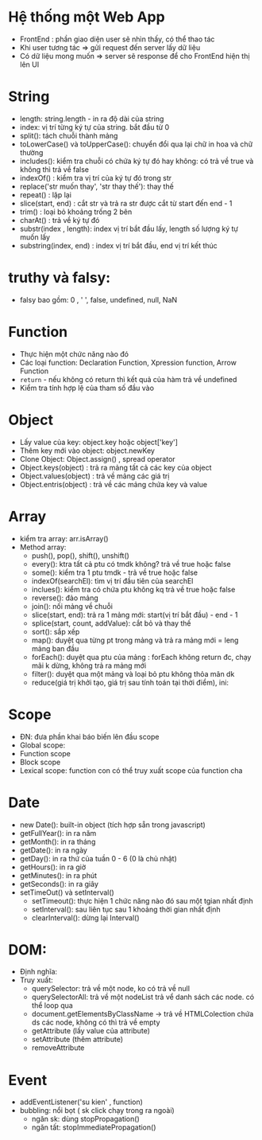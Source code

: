 # Hệ thống một Web App

- FrontEnd : phần giao diện user sẽ nhìn thấy, có thể thao tác
- Khi user tương tác => gửi request đến server lấy dữ liệu
- Có dữ liệu mong muốn => server sẽ response để cho FrontEnd hiện thị lên UI

# String

- length: string.length - in ra độ dài của string
- index: vị trí từng ký tự của string. bắt đầu từ 0
- split(): tách chuỗi thành mảng
- toLowerCase() và toUpperCase(): chuyển đổi qua lại chữ in hoa và chữ thường
- includes(): kiểm tra chuỗi có chứa ký tự đó hay không: có trả về true và không thì trả về false
- indexOf() : kiểm tra vị trí của ký tự đó trong str
- replace('str muốn thay', 'str thay thế'): thay thế
- repeat() : lặp lại
- slice(start, end) : cắt str và trả ra str được cắt từ start đến end - 1
- trim() : loại bỏ khoảng trống 2 bên
- charAt() : trả về ký tự đó
- substr(index , length): index vị trí bắt đầu lấy, length số lượng ký tự muốn lấy
- substring(index, end) : index vị trí bắt đầu, end vị trí kết thúc

# truthy và falsy:

- falsy bao gồm: 0 , ' ', false, undefined, null, NaN

# Function

- Thực hiện một chức năng nào đó
- Các loại function: Declaration Function, Xpression function, Arrow Function
- `return` - nếu không có return thì kết quả của hàm trả về undefined
- Kiểm tra tính hợp lệ của tham số đầu vào

# Object

- Lấy value của key: object.key hoặc object['key']
- Thêm key mới vào object: object.newKey
- Clone Object: Object.assign() , spread operator
- Object.keys(object) : trả ra mảng tất cả các key của object
- Object.values(object) : trả về mảng các giá trị
- Object.entris(object) : trả về các mảng chứa key và value

# Array

- kiểm tra array: arr.isArray()
- Method array:
  - push(), pop(), shift(), unshift()
  - every(): ktra tất cả ptu có tmdk không? trả về true hoặc false
  - some(): kiểm tra 1 ptu tmdk - trả về true hoặc false
  - indexOf(searchEl): tìm vị trí đầu tiên của searchEl
  - inclues(): kiểm tra có chứa ptu không kq trả về true hoặc false
  - reverse(): đảo mảng
  - join(): nối mảng về chuỗi
  - slice(start, end): trả ra 1 mảng mới: start(vị trí bắt đầu) - end - 1
  - splice(start, count, addValue): cắt bỏ và thay thế
  - sort(): sắp xếp
  - map(): duyệt qua từng pt trong mảng và trả ra mảng mới = leng mảng ban đầu
  - forEach(): duyệt qua ptu của mảng : forEach không return đc, chạy mãi k dừng, không trả ra mảng mới
  - filter(): duyệt qua một mảng và loại bỏ ptu không thỏa mãn dk
  - reduce(giá trị khởi tạo, giá trị sau tính toán tại thời điểm), ini:

# Scope

- ĐN: đưa phần khai báo biến lên đầu scope
- Global scope:
- Function scope
- Block scope
- Lexical scope: function con có thể truy xuất scope của function cha

# Date

- new Date(): built-in object (tích hợp sẵn trong javascript)
- getFullYear(): in ra năm
- getMonth(): in ra tháng
- getDate(): in ra ngày
- getDay(): in ra thứ của tuần 0 - 6 (0 là chủ nhật)
- getHours(): in ra giờ
- getMinutes(): in ra phút
- getSeconds(): in ra giây
- setTimeOut() và setInterval()
  - setTimeout(): thực hiện 1 chức năng nào đó sau một tgian nhất định
  - setInterval(): sau liên tục sau 1 khoảng thời gian nhất định
  - clearInterval(): dừng lại Interval()

# DOM:

- Định nghĩa:
- Truy xuất:
  - querySelector: trả về một node, ko có trả về null
  - querySelectorAll: trả về một nodeList trả vể danh sách các node. có thể loop qua
  - document.getElementsByClassName -> trả về HTMLColection chứa ds các node, không có thì trả về empty
  - getAttribute (lấy value của attribute)
  - setAttribute (thêm attribute)
  - removeAttribute

# Event

- addEventListener('su kien' , function)
- bubbling: nổi bọt ( sk click chạy trong ra ngoài)
  - ngăn sk: dùng stopPropagation()
  - ngăn tất: stopImmediatePropagation()
